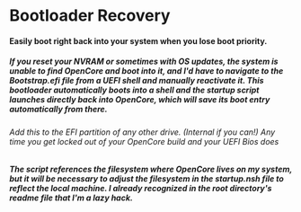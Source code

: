 # Bootloader Recovery</b>
<h4>Easily boot right back into your system when you lose boot priority.

<h5>If you reset your NVRAM or sometimes with OS updates, the system is unable to find OpenCore and boot into it, and I'd have to navigate to the Bootstrap.efi file from a UEFI shell and manually reactivate it.  This bootloader automatically boots into a shell and the startup script launches directly back into OpenCore, which will save its boot entry automatically from there.

<h6>Add this to the EFI partition of any other drive.  (Internal if you can!)  Any time you get locked out of your OpenCore build and your UEFI Bios does

<h5>The script references the filesystem where OpenCore lives on my system, but it will be necessary to adjust the filesystem in the startup.nsh file to reflect the local machine. I already recognized in the root directory's readme file that I'm a lazy hack.
